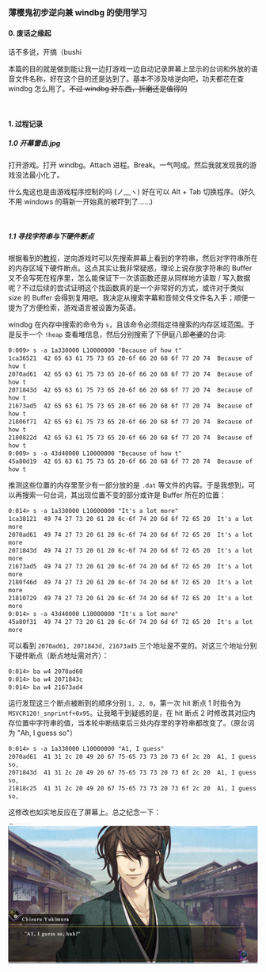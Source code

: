### 薄樱鬼初步逆向兼 windbg 的使用学习

#### 0. 废话之缘起

话不多说，开搞（bushi

本篇的目的就是做到能让我一边打游戏一边自动记录屏幕上显示的台词和外放的语音文件名称，好在这个目的还是达到了。基本不涉及啥逆向吧，功夫都花在查 windbg 怎么用了。~~不过 windbg 好东西，折磨还是值得的~~

<br>

#### 1. 过程记录

##### 1.0 开幕雷击.jpg

打开游戏。打开 windbg。Attach 进程。Break。一气呵成。然后我就发现我的游戏没法最小化了。

什么鬼这也是由游戏程序控制的吗 (ノ﹏ヽ) 好在可以 Alt + Tab 切换程序。（好久不用 windows 的萌新一开始真的被吓到了……)

<br>

##### 1.1 寻找字符串与下硬件断点

根据看到的[教程](https://bbs.pediy.com/thread-259962-1.htm)，逆向游戏时可以先搜索屏幕上看到的字符串，然后对字符串所在的内存区域下硬件断点。这点其实让我非常疑惑，理论上说存放字符串的 Buffer 又不会写死在程序里，怎么能保证下一次该函数还是从同样地方读取 / 写入数据呢？不过后续的尝试证明这个找函数真的是一个非常好的方式，或许对于类似 size 的 Buffer  会得到复用吧。我决定从搜索字幕和音频文件文件名入手；顺便一提为了方便检索，游戏语言被设置为英语。

windbg 在内存中搜索的命令为 `s`，且该命令必须指定待搜索的内存区域范围。于是反手一个 `!heap` 查看堆信息，然后分别搜索了下伊庭八郎~~老婆~~的台词:

```shell
0:009> s -a 1a330000 L10000000 "Because of how t"
1ca36521  42 65 63 61 75 73 65 20-6f 66 20 68 6f 77 20 74  Because of how t
2070ad61  42 65 63 61 75 73 65 20-6f 66 20 68 6f 77 20 74  Because of how t
2071843d  42 65 63 61 75 73 65 20-6f 66 20 68 6f 77 20 74  Because of how t
21673ad5  42 65 63 61 75 73 65 20-6f 66 20 68 6f 77 20 74  Because of how t
21806f71  42 65 63 61 75 73 65 20-6f 66 20 68 6f 77 20 74  Because of how t
2180822d  42 65 63 61 75 73 65 20-6f 66 20 68 6f 77 20 74  Because of how t
0:009> s -a 43d40000 L10000000 "Because of how t"
45a80d19  42 65 63 61 75 73 65 20-6f 66 20 68 6f 77 20 74  Because of how t
```
推测这些位置的内存里至少有一部分放的是 `.dat` 等文件的内容。于是我想到，可以再搜索一句台词，其出现位置不变的部分或许是 Buffer 所在的位置：

```shell
0:014> s -a 1a330000 L10000000 "It's a lot more"
1ca38121  49 74 27 73 20 61 20 6c-6f 74 20 6d 6f 72 65 20  It's a lot more 
2070ad61  49 74 27 73 20 61 20 6c-6f 74 20 6d 6f 72 65 20  It's a lot more 
2071843d  49 74 27 73 20 61 20 6c-6f 74 20 6d 6f 72 65 20  It's a lot more 
21673ad5  49 74 27 73 20 61 20 6c-6f 74 20 6d 6f 72 65 20  It's a lot more 
2180f46d  49 74 27 73 20 61 20 6c-6f 74 20 6d 6f 72 65 20  It's a lot more 
21810729  49 74 27 73 20 61 20 6c-6f 74 20 6d 6f 72 65 20  It's a lot more 
0:014> s -a 43d40000 L10000000 "It's a lot more"
45a80f31  49 74 27 73 20 61 20 6c-6f 74 20 6d 6f 72 65 20  It's a lot more 
```
可以看到 `2070ad61, 2071843d, 21673ad5` 三个地址是不变的。对这三个地址分别下硬件断点（断点地址需对齐）：

```shell
0:014> ba w4 2070ad60
0:014> ba w4 2071843c
0:014> ba w4 21673ad4
```
运行发现这三个断点被断到的顺序分别 `1, 2, 0`，第一次 hit 断点 1 时指令为 `MSVCR120!_snprintf+0x95`。让我略干到疑惑的是，在 hit 断点 2 时修改其对应内存位置中字符串的值，当本轮中断结束后三处内存里的字符串都改变了。（原台词为 "Ah, I guess so"）

```shell
0:014> s -a 1a330000 L10000000 "A1, I guess"
2070ad61  41 31 2c 20 49 20 67 75-65 73 73 20 73 6f 2c 20  A1, I guess so, 
2071843d  41 31 2c 20 49 20 67 75-65 73 73 20 73 6f 2c 20  A1, I guess so, 
21818c25  41 31 2c 20 49 20 67 75-65 73 73 20 73 6f 2c 20  A1, I guess so, 
```

这修改也如实地反应在了屏幕上。总之纪念一下：

![image](https://raw.githubusercontent.com/Kyan0s/Kyan0s.github.io/main/assets/img/serifu-change.png)



